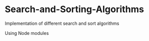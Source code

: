 # Search-and-Sorting-Algorithms
Implementation of different search and sort algorithms

Using Node modules
